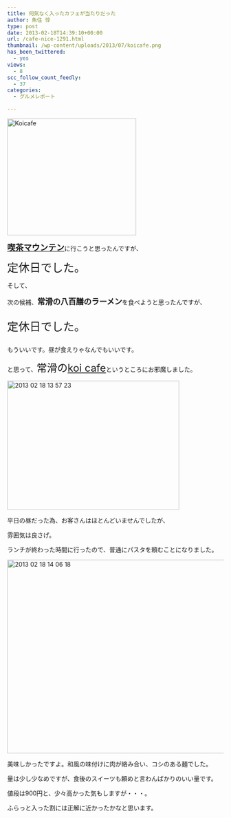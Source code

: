 ```yaml
---
title: 何気なく入ったカフェが当たりだった
author: 魚住 惇
type: post
date: 2013-02-18T14:39:10+00:00
url: /cafe-nice-1291.html
thumbnail: /wp-content/uploads/2013/07/koicafe.png
has_been_twittered:
  - yes
views:
  - 8
scc_follow_count_feedly:
  - 37
categories:
  - グルメレポート

---
```

<img decoding="async" loading="lazy" title="koicafe.png" src="/wp-content/uploads/2013/02/koicafe.png" alt="Koicafe" width="300" height="271" border="0" />

<!--more-->

<a style="font-size: 19px;" href="http://192.168.11.200:8000/%E3%83%9E%E3%82%A6%E3%83%B3%E3%83%86%E3%83%B3%E3%81%AB%E8%A1%8C%E3%81%A3%E3%81%A6%E3%81%8D%E3%81%BE%E3%81%97%E3%81%9F-39.html"><b>喫茶マウンテン</b></a>に行こうと思ったんですが、

<span style="font-size: 26px;">定休日でした。</span></p> 

そして、</p> 

次の候補、<span style="font-size: 18px;"><b>常滑の八百膳のラーメン</b></span>を食べようと思ったんですが、

<p style="font-size: 26px;">
  定休日でした。
</p></p> 

もういいです。昼が食えりゃなんでもいいです。

と思って、<span style="font-size: 24px;">常滑の</span><a style="font-size: 24px;" href="http://www.koicafe.net/">koi cafe</a>というところにお邪魔しました。

<img decoding="async" loading="lazy" title="2013-02-18 13.57.23.jpg" src="/wp-content/uploads/2013/02/2013-02-18-13.57.231.jpg" alt="2013 02 18 13 57 23" width="400" height="300" border="0" /> 

平日の昼だった為、お客さんはほとんどいませんでしたが、

雰囲気は良さげ。</p> 

ランチが終わった時間に行ったので、普通にパスタを頼むことになりました。

<img decoding="async" loading="lazy" title="2013-02-18 14.06.18.jpg" src="/wp-content/uploads/2013/02/2013-02-18-14.06.18.jpg" alt="2013 02 18 14 06 18" width="600" height="450" border="0" /> </p> 

美味しかったですよ。和風の味付けに肉が絡み合い、コシのある麺でした。

量は少し少なめですが、食後のスイーツも頼めと言わんばかりのいい量です。

値段は900円と、少々高かった気もしますが・・・。</p> 

ふらっと入った割には正解に近かったかなと思います。
